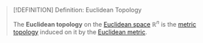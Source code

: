 >[!DEFINITION] Definition: Euclidean Topology
>
>The **Euclidean topology** on the [Euclidean space](../Euclidean%20Space.md) $\mathbb{R}^n$ is the [metric topology](../../../Topology/Metric%20Spaces/The%20Metric%20Topology.md) induced on it by the [Euclidean metric](../../../Algebra/Linear%20Algebra/Vector%20Spaces/Inner%20Product%20Spaces/Euclidean%20Distance.md).
>